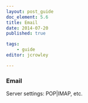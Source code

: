 ```yaml
---
layout: post_guide
doc_element: 5.6
title: Email
date: 2014-07-20
published: true

tags:
	- guide
editor: jcrowley

---
```


### Email
Server settings: POP|IMAP, etc.


